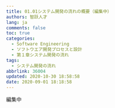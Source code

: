 ```yaml
---
title: 01.01システム開発の流れの概要（編集中）
authors: 智跃人才
lang: ja
comments: false
toc: true
categories:
  - Software Engineering
  - ソフトウエア開発プロセスと設計
  - 第１章システム開発の流れ
tags:
  - システム開発の流れ
abbrlink: 36004
updated: 2020-10-30 18:58:58
date: 2020-09-01 18:18:58
---
```


編集中
   





